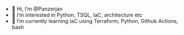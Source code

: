 - 👋 Hi, I’m @Panzerjan
- 👀 I’m interested in Python, TSQL, IaC, architecture etc
- 🌱 I’m currently learning IaC using Terraform, Python, Github Actions, bash

<!---
Panzerjan/Panzerjan is a ✨ special ✨ repository because its `README.md` (this file) appears on your GitHub profile.
You can click the Preview link to take a look at your changes.
--->

